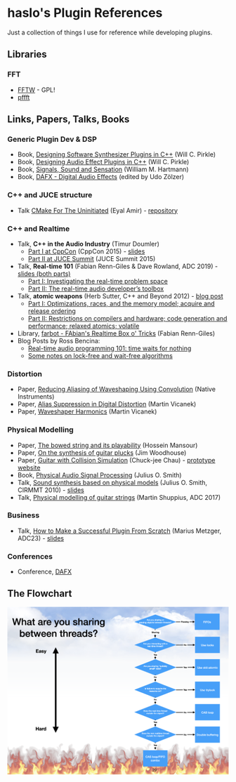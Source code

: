 # haslo's Plugin References

Just a collection of things I use for reference while developing plugins.

## Libraries

### FFT

* [FFTW](https://www.fftw.org/) - GPL!
* [pffft](https://bitbucket.org/jpommier/pffft/src/master/)

## Links, Papers, Talks, Books

### Generic Plugin Dev & DSP

* Book, [Designing Software Synthesizer Plugins in C++](https://www.willpirkle.com/synthbook/) (Will C. Pirkle)
* Book, [Designing Audio Effect Plugins in C++](https://www.willpirkle.com/fx-book/) (Will C. Pirkle)
* Book, [Signals, Sound and Sensation](https://web.pa.msu.edu/acoustics/ssands.htm) (William M. Hartmann)
* Book, [DAFX - Digital Audio Effects](https://dafx.de/DAFX_Book_Page_2nd_edition/index.html) (edited by Udo Zölzer)

### C++ and JUCE structure

* Talk [CMake For The Uninitiated](https://www.youtube.com/watch?v=8kF0Ea2VuXA) (Eyal Amir) - [repository](https://github.com/eyalamirmusic/JUCECmakeRepoPrototype)

### C++ and Realtime

* Talk, **C++ in the Audio Industry** (Timur Doumler)
  * [Part I at CppCon](https://www.youtube.com/watch?v=boPEO2auJj4) (CppCon 2015) - [slides](https://github.com/CppCon/CppCon2015/tree/master/Presentations/C%2B%2B%20In%20the%20Audio%20Industry)
  * [Part II at JUCE Summit](https://www.youtube.com/watch?v=2vmXy7znEzs) (JUCE Summit 2015)
* Talk, **Real-time 101** (Fabian Renn-Giles & Dave Rowland, ADC 2019) - [slides (both parts)](https://github.com/drowaudio/presentations/tree/master/ADC%202019%20-%20Real-time%20101)
  * [Part I: Investigating the real-time problem space](https://www.youtube.com/watch?v=Q0vrQFyAdWI)
  * [Part II: The real-time audio developer’s toolbox](https://www.youtube.com/watch?v=PoZAo2Vikbo)
* Talk, **atomic weapons** (Herb Sutter, C++ and Beyond 2012) - [blog post](https://herbsutter.com/2013/02/11/atomic-weapons-the-c-memory-model-and-modern-hardware/)
  * [Part I: Optimizations, races, and the memory model; acquire and release ordering](https://www.youtube.com/watch?v=A8eCGOqgvH4)
  * [Part II: Restrictions on compilers and hardware; code generation and performance; relaxed atomics; volatile](https://www.youtube.com/watch?v=KeLBd2EJLOU)
* Library, [farbot - FAbian's Realtime Box o' Tricks](https://github.com/hogliux/farbot) (Fabian Renn-Giles)
* Blog Posts by Ross Bencina:
  * [Real-time audio programming 101: time waits for nothing](http://www.rossbencina.com/code/real-time-audio-programming-101-time-waits-for-nothing)
  * [Some notes on lock-free and wait-free algorithms](http://www.rossbencina.com/code/lockfree)

### Distortion

* Paper, [Reducing Aliasing of Waveshaping Using Convolution](https://dafx16.vutbr.cz/dafxpapers/20-DAFx-16_paper_41-PN.pdf) (Native Instruments)
* Paper, [Alias Suppression in Digital Distortion](https://vicanek.de/articles/AADistortion.pdf) (Martin Vicanek)
* Paper, [Waveshaper Harmonics](https://vicanek.de/articles/WaveshaperHarmonix.pdf) (Martin Vicanek)

### Physical Modelling

* Paper, [The bowed string and its playability](https://escholarship.mcgill.ca/downloads/q811kn41m.pdf) (Hossein Mansour)
* Paper, [On the synthesis of guitar plucks](https://www.researchgate.net/publication/228935188_On_the_synthesis_of_guitar_plucks) (Jim Woodhouse)
* Paper, [Guitar with Collision Simulation](https://www.researchgate.net/publication/346562874_Guitar_Virtual_Instrument_using_Physical_Modelling_with_Collision_Simulation) (Chuck-jee Chau) - [prototype website](https://weonix.github.io/Physical-Guitar-ICMC-Demo/)
* Book, [Physical Audio Signal Processing](https://ccrma.stanford.edu/~jos/pasp/) (Julius O. Smith)
* Talk, [Sound synthesis based on physical models](https://www.youtube.com/watch?v=dUcNzPhZdwk) (Julius O. Smith, CIRMMT 2010) - [slides](https://www.cirmmt.org/en/events/distinguished-lectures/smith-slides)
* Talk, [Physical modelling of guitar strings](https://www.youtube.com/watch?v=sxt5rxF_PdI) (Martin Shuppius, ADC 2017)

### Business

* Talk, [How to Make a Successful Plugin From Scratch](https://www.youtube.com/watch?v=4TtpQn1ovaE) (Marius Metzger, ADC23) - [slides](https://docs.google.com/presentation/d/1oIM33u4huTFny9GasHak4yOwFd-gShP2aNkeGExGFMg/edit#slide=id.p)

### Conferences

* Conference, [DAFX](https://dafx.de/)

## The Flowchart

![The Flowchart](pics/flowchart.png)
